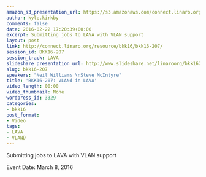 ```yaml
---
amazon_s3_presentation_url: https://s3.amazonaws.com/connect.linaro.org/bkk16/Presentations/Tuesday/BKK16-207.pdf
author: kyle.kirkby
comments: false
date: 2016-02-22 17:20:39+00:00
excerpt: Submitting jobs to LAVA with VLAN support
layout: post
link: http://connect.linaro.org/resource/bkk16/bkk16-207/
session_id: BKK16-207
session_track: LAVA
slideshare_presentation_url: http://www.slideshare.net/linaroorg/bkk16207-vland-in-lava
slug: bkk16-207
speakers: "Neil Williams \nSteve McIntyre"
title: 'BKK16-207: VLANd in LAVA'
video_length: 00:00
video_thumbnail: None
wordpress_id: 3329
categories:
- bkk16
post_format:
- Video
tags:
- LAVA
- VLAND
---
```


Submitting jobs to LAVA with VLAN support

Event Date: March 8, 2016
